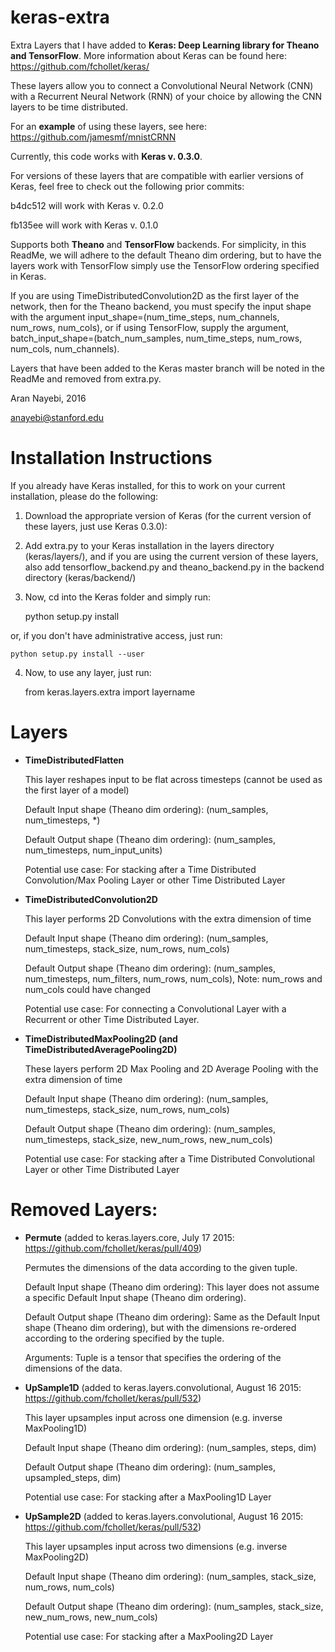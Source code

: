 # keras-extra
Extra Layers that I have added to **Keras: Deep Learning library for Theano and TensorFlow**. More information about Keras can be found here: https://github.com/fchollet/keras/

These layers allow you to connect a Convolutional Neural Network (CNN) with a Recurrent Neural Network (RNN) of your choice by allowing the CNN layers to be time distributed.

For an **example** of using these layers, see here: https://github.com/jamesmf/mnistCRNN

Currently, this code works with **Keras v. 0.3.0**.

For versions of these layers that are compatible with earlier versions of Keras, feel free to check out the following prior commits:

b4dc512 will work with Keras v. 0.2.0

fb135ee will work with Keras v. 0.1.0

Supports both **Theano** and **TensorFlow** backends. For simplicity, in this ReadMe, we will adhere to the default Theano dim ordering, but to have the layers work with TensorFlow simply use the TensorFlow ordering specified in Keras.

If you are using TimeDistributedConvolution2D as the first layer of the network, then for the Theano backend, you must specify the input shape with the argument input_shape=(num_time_steps, num_channels, num_rows, num_cols), or if using TensorFlow, supply the argument, batch_input_shape=(batch_num_samples, num_time_steps, num_rows, num_cols, num_channels).

Layers that have been added to the Keras master branch will be noted in the ReadMe and removed from extra.py.

Aran Nayebi, 2016

anayebi@stanford.edu

# Installation Instructions
If you already have Keras installed, for this to work on your current installation, please do the following:

1. Download the appropriate version of Keras (for the current version of these layers, just use Keras 0.3.0):

2. Add extra.py to your Keras installation in the layers directory (keras/layers/), and if you are using the current version of these layers, also add tensorflow_backend.py and theano_backend.py in the backend directory (keras/backend/)

3. Now, cd into the Keras folder and simply run:
    
    python setup.py install

or, if you don't have administrative access, just run:
    
    python setup.py install --user
    
4. Now, to use any layer, just run:
    
    from keras.layers.extra import layername

# Layers

- **TimeDistributedFlatten**

	This layer reshapes input to be flat across timesteps (cannot be used as the first layer of a model)

	Default Input shape (Theano dim ordering): (num_samples, num_timesteps, *)
	
	Default Output shape (Theano dim ordering): (num_samples, num_timesteps, num_input_units)
	
	Potential use case: For stacking after a Time Distributed Convolution/Max Pooling Layer or other Time Distributed Layer
	
- **TimeDistributedConvolution2D**

	This layer performs 2D Convolutions with the extra dimension of time
	
    Default Input shape (Theano dim ordering): (num_samples, num_timesteps, stack_size, num_rows, num_cols)
	
    Default Output shape (Theano dim ordering): (num_samples, num_timesteps, num_filters, num_rows, num_cols), Note: num_rows and num_cols could have changed
	
    Potential use case: For connecting a Convolutional Layer with a Recurrent or other Time Distributed Layer.

- **TimeDistributedMaxPooling2D (and TimeDistributedAveragePooling2D)**

    These layers perform 2D Max Pooling and 2D Average Pooling with the extra dimension of time
	
    Default Input shape (Theano dim ordering): (num_samples, num_timesteps, stack_size, num_rows, num_cols)
	
    Default Output shape (Theano dim ordering): (num_samples, num_timesteps, stack_size, new_num_rows, new_num_cols)
	
    Potential use case: For stacking after a Time Distributed Convolutional Layer or other Time Distributed Layer

# Removed Layers:

- **Permute** (added to keras.layers.core, July 17 2015: https://github.com/fchollet/keras/pull/409)

    Permutes the dimensions of the data according to the given tuple.
    
    Default Input shape (Theano dim ordering): This layer does not assume a specific Default Input shape (Theano dim ordering).
    
    Default Output shape (Theano dim ordering): Same as the Default Input shape (Theano dim ordering), but with the dimensions re-ordered according to the ordering specified by the tuple.

    Arguments: Tuple is a tensor that specifies the ordering of the dimensions of the data.

- **UpSample1D** (added to keras.layers.convolutional, August 16 2015: https://github.com/fchollet/keras/pull/532)

	This layer upsamples input across one dimension (e.g. inverse MaxPooling1D)
	
    Default Input shape (Theano dim ordering): (num_samples, steps, dim)
	
    Default Output shape (Theano dim ordering): (num_samples, upsampled_steps, dim)
	
    Potential use case: For stacking after a MaxPooling1D Layer

- **UpSample2D** (added to keras.layers.convolutional, August 16 2015: https://github.com/fchollet/keras/pull/532)

	This layer upsamples input across two dimensions (e.g. inverse MaxPooling2D)
	
    Default Input shape (Theano dim ordering): (num_samples, stack_size, num_rows, num_cols)
	
    Default Output shape (Theano dim ordering): (num_samples, stack_size, new_num_rows, new_num_cols)
	
    Potential use case: For stacking after a MaxPooling2D Layer
